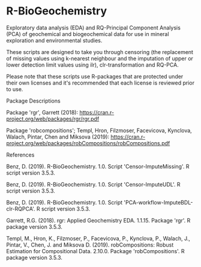 # R-BioGeochemistry
Exploratory data analysis (EDA) and RQ-Principal Component Analysis (PCA) of geochemical and biogeochemical data for use in mineral exploration and environmental studies. 

These scripts are designed to take you through censoring (the replacement of missing values using k-nearest neighbour and the imputation of upper or lower detection limit values using ilr), clr-transformation and RQ-PCA.

Please note that these scripts use R-packages that are protected under their own licenses and it's recommended that each license is reviewed prior to use.

Package Descriptions

Package 'rgr', Garrett (2018): https://cran.r-project.org/web/packages/rgr/rgr.pdf

Package 'robcompositions'; Templ, Hron, Filzmoser, Facevicova, Kynclova, Walach, Pintar, Chen and Miksova (2019): https://cran.r-project.org/web/packages/robCompositions/robCompositions.pdf

References

Benz, D. (2019). R-BioGeochemistry. 1.0. Script 'Censor-ImputeMissing'. R script version 3.5.3.

Benz, D. (2019). R-BioGeochemistry. 1.0. Script 'Censor-ImputeUDL'. R script version 3.5.3.

Benz, D. (2019). R-BioGeochemistry. 1.0. Script 'PCA-workflow-ImputeBDL-clr-RQPCA'. R script version 3.5.3.

Garrett, R.G. (2018). rgr: Applied Geochemistry EDA. 1.1.15. Package 'rgr'. R package version 3.5.3.

Templ, M., Hron, K., Filzmoser, P., Facevicova, P., Kynclova, P., Walach, J., Pintar, V.,  Chen, J. and Miksova D. (2019). robCompositions: Robust Estimation for Compositional Data. 2.10.0. Package 'robCompositions'. R package version 3.5.3.
